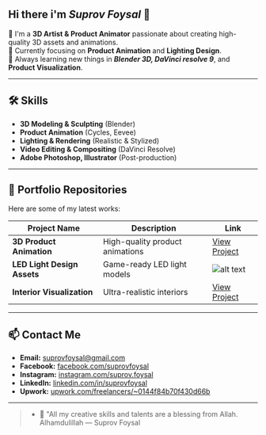 ## Hi there i'm ***Suprov Foysal*** 👋

🎨 I'm a **3D Artist & Product Animator** passionate about creating high-quality 3D assets and animations.  
💼 Currently focusing on **Product Animation** and **Lighting Design**.  
🌱 Always learning new things in ***Blender 3D, DaVinci resolve 9***, and **Product Visualization**.

---

## 🛠️ Skills

- **3D Modeling & Sculpting** (Blender)
- **Product Animation** (Cycles, Eevee)
- **Lighting & Rendering** (Realistic & Stylized)
- **Video Editing & Compositing** (DaVinci Resolve)
- **Adobe Photoshop, Illustrator** (Post-production)

---

## 📂 Portfolio Repositories

Here are some of my latest works:

| Project Name                      | Description                      | Link                                  |
|----------------------------------|----------------------------------|--------------------------------------|
| **3D Product Animation**          | High-quality product animations  | [View Project](https://github.com/suprovfoysal/3D-Product-Animation) |
| **LED Light Design Assets**      | Game-ready LED light models      | ![alt text](https://github.com/suprovfoysal/suprov/blob/main/BATH%20ROOM%20WITH%20TREE1.png?raw=true) |
| **Interior Visualization**       | Ultra-realistic interiors        | [View Project](https://photos.app.goo.gl/oDmP1hegLusxhFch8) |

---

## 📫 Contact Me

- **Email:** suprovfoysal@gmail.com  
- **Facebook:** [facebook.com/suprovfoysal](https://facebook.com/suprovfoysal)  
- **Instagram:** [instagram.com/suprov.foysal](https://instagram.com/suprov.foysal)  
- **LinkedIn:** [linkedin.com/in/suprovfoysal](https://linkedin.com/in/suprovfoysal)  
- **Upwork:** [upwork.com/freelancers/~0144f84b70f430d66b](https://www.upwork.com/freelancers/~0144f84b70f430d66b)  

---

>  * 🌿 "All my creative skills and talents are a blessing from Allah. Alhamdulillah — Suprov Foysal

